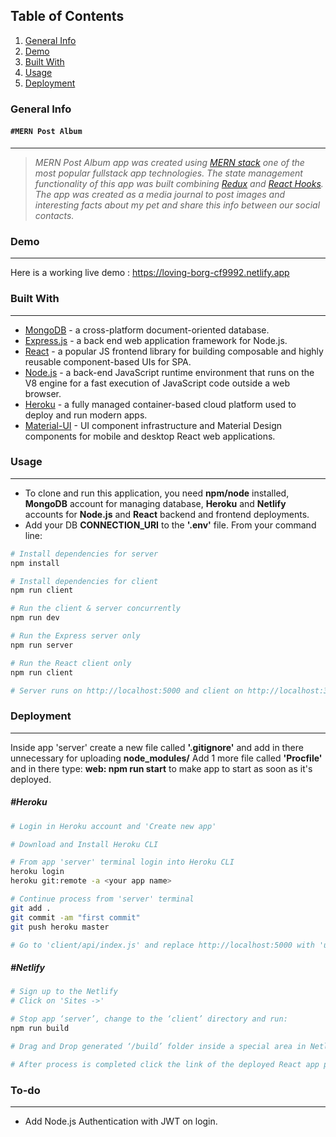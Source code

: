 ## Table of Contents
1. [General Info](#general-info)
2. [Demo](#demo)
3. [Built With](#built-with)
4. [Usage](#usage)
5. [Deployment](#deployment)

### General Info
#### `#MERN Post Album`
***
> *MERN Post Album app was created using [MERN stack](https://www.mongodb.com/mern-stack) one of the most popular fullstack app technologies.
> The state management functionality of this app was built combining [Redux](https://redux.js.org/introduction/getting-started) and [React Hooks](https://reactjs.org/docs/hooks-intro.html). 
The app was created as a media journal to post images and interesting facts about my pet and share this info between our social contacts.* 

### Demo
***
Here is a working live demo : https://loving-borg-cf9992.netlify.app

### Built With
***
* [MongoDB](https://www.mongodb.com) - a cross-platform document-oriented database. 
* [Express.js](https://expressjs.com/) - a back end web application framework for Node.js.
* [React](https://reactjs.org/docs/getting-started.html) - a popular JS frontend library for building composable and highly reusable component-based UIs for SPA.
* [Node.js](https://nodejs.org/en/about/) - a back-end JavaScript runtime environment that runs on the V8 engine for a fast execution of JavaScript code outside a web browser. 
* [Heroku](https://www.heroku.com/) - a fully managed container-based cloud platform used to deploy and run modern apps.
* [Material-UI](https://material-ui.com/) - UI component infrastructure and Material Design components for mobile and desktop React web applications.

### Usage
***
* To clone and run this application, you need **npm/node** installed, **MongoDB** account for managing database, **Heroku** and **Netlify** accounts for **Node.js** and **React** backend and frontend deployments.
* Add your DB **CONNECTION_URI** to the **'.env'** file. From your command line:

````sh
# Install dependencies for server
npm install

# Install dependencies for client
npm run client

# Run the client & server concurrently
npm run dev

# Run the Express server only
npm run server

# Run the React client only
npm run client

# Server runs on http://localhost:5000 and client on http://localhost:3000
````

### Deployment
***
Inside app 'server' create a new file called **'.gitignore'** and add in there unnecessary for uploading **node_modules/**
Add 1 more file called **'Procfile'** and in there type: **web: npm run start** to make app to start as soon as it's deployed.

##### #Heroku
````sh
# Login in Heroku account and 'Create new app'

# Download and Install Heroku CLI

# From app 'server' terminal login into Heroku CLI
heroku login
heroku git:remote -a <your app name>

# Continue process from 'server' terminal
git add .
git commit -am "first commit"
git push heroku master

# Go to 'client/api/index.js' and replace http://localhost:5000 with 'url' provided by Heroku API
````

##### #Netlify
````sh
# Sign up to the Netlify
# Click on 'Sites ->'

# Stop app ‘server’, change to the ‘client’ directory and run:
npm run build

# Drag and Drop generated ‘/build’ folder inside a special area in Netlify to process deployment

# After process is completed click the link of the deployed React app provided by notification form
````

### To-do
***
* Add Node.js Authentication with JWT on login.

